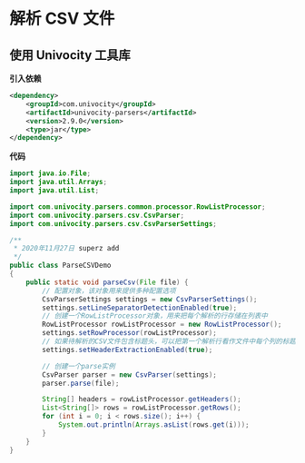 <!--
 * @Github       : https://github.com/superzhc/BigData-A-Question
 * @Author       : SUPERZHC
 * @CreateDate   : 2020-11-27 14:41:05
 * @LastEditTime : 2020-11-27 15:43:10
 * @Copyright 2020 SUPERZHC
-->
# 解析 CSV 文件

## 使用 Univocity 工具库

**引入依赖**

```xml
<dependency>
    <groupId>com.univocity</groupId>
    <artifactId>univocity-parsers</artifactId>
    <version>2.9.0</version>
    <type>jar</type>
</dependency>
```

**代码**

```java
import java.io.File;
import java.util.Arrays;
import java.util.List;

import com.univocity.parsers.common.processor.RowListProcessor;
import com.univocity.parsers.csv.CsvParser;
import com.univocity.parsers.csv.CsvParserSettings;

/**
 * 2020年11月27日 superz add
 */
public class ParseCSVDemo
{
    public static void parseCsv(File file) {
        // 配置对象，该对象用来提供多种配置选项
        CsvParserSettings settings = new CsvParserSettings();
        settings.setLineSeparatorDetectionEnabled(true);
        // 创建一个RowListProcessor对象，用来把每个解析的行存储在列表中
        RowListProcessor rowListProcessor = new RowListProcessor();
        settings.setRowProcessor(rowListProcessor);
        // 如果待解析的CSV文件包含标题头，可以把第一个解析行看作文件中每个列的标题
        settings.setHeaderExtractionEnabled(true);

        // 创建一个parse实例
        CsvParser parser = new CsvParser(settings);
        parser.parse(file);

        String[] headers = rowListProcessor.getHeaders();
        List<String[]> rows = rowListProcessor.getRows();
        for (int i = 0; i < rows.size(); i++) {
            System.out.println(Arrays.asList(rows.get(i)));
        }
    }
}
```